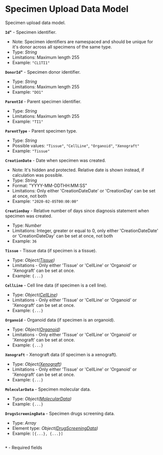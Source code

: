 # Specimen Upload Data Model
Specimen upload data model.

**`Id`*** - Specimen identifier.
- Note: Specimen identifiers are namespaced and should be unique for it's donor across all specimens of the same type.
- Type: _String_
- Limitations: Maximum length 255
- Example: `"CL1TI1"`

**`DonorId`*** - Specimen donor identifier.
- Type: _String_
- Limitations: Maximum length 255
- Example: `"DO1"`

**`ParentId`** - Parent specimen identifier.
- Type: _String_
- Limitations: Maximum length 255
- Example: `"TI1"`

**`ParentType`** - Parent specimen type.
- Type: _String_
- Possible values: `"Tissue"`, `"CellLine"`, `"Organoid"`, `"Xenograft"`
- Example: `"Tissue"`

**`CreationDate`** - Date when specimen was created.
- Note: It's hidden and protected. Relative date is shown instead, if calculation was possible.
- Type: _String_
- Format: "YYYY-MM-DDTHH:MM:SS"
- Limitations: Only either 'CreationDateDate' or 'CreationDay' can be set at once, not both
- Example: `"2020-02-05T00:00:00"`

**`CreationDay`** - Relative number of days since diagnosis statement when specimen was created.
- Type: _Number_
- Limitations: Integer, greater or equal to 0, only either 'CreationDateDate' or 'CreationDateDay' can be set at once, not both
- Example: `36`

**`Tissue`** - Tissue data (if specimen is a tissue).
- Type: _Object([Tissue](api-models-base-tissue.md))_
- Limitations - Only either 'Tissue' or 'CellLine' or 'Organoid' or 'Xenograft' can be set at once.
- Example: `{...}`

**`CellLine`** - Cell line data (if specimen is a cell line).
- Type: _Object([CellLine](api-models-base-cellline.md))_
- Limitations - Only either 'Tissue' or 'CellLine' or 'Organoid' or 'Xenograft' can be set at once.
- Example: `{...}`

**`Organoid`** - Organoid data (if specimen is an organoid).
- Type: _Object([Organoid](api-models-base-organoid.md))_
- Limitations - Only either 'Tissue' or 'CellLine' or 'Organoid' or 'Xenograft' can be set at once.
- Example: `{...}`

**`Xenograft`** - Xenograft data (if specimen is a xenograft).
- Type: _Object([Xenograft](api-models-base-xenograft.md))_
- Limitations - Only either 'Tissue' or 'CellLine' or 'Organoid' or 'Xenograft' can be set at once.
- Example: `{...}`

**`MolecularData`** - Specimen molecular data.
- Type: _Object([MolecularData](api-models-base-molecular.md))_
- Example: `{...}`

**`DrugsScreeningData`** - Specimen drugs screening data.
- Type: _Array_
- Element type: _Object([DrugScreeningData](api-models-base-drugs.md))_
- Example: `[{...}, {...}]`

##
**`*`** - Required fields
